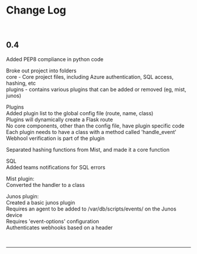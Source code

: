 # Change Log

&nbsp;<br>
## 0.4
  Added PEP8 compliance in python code   

  Broke out project into folders   
    core - Core project files, including Azure authentication, SQL access, hashing, etc   
    plugins - contains various plugins that can be added or removed (eg, mist, junos)   
  
  Plugins   
    Added plugin list to the global config file (route, name, class)   
    Plugins will dynamically create a Flask route   
    No core components, other than the config file, have plugin specific code   
    Each plugin needs to have a class with a method called 'handle_event'   
    Webhool verification is part of the plugin   
    
  Separated hashing functions from Mist, and made it a core function   
  
  SQL   
    Added teams notifications for SQL errors
  
  Mist plugin:   
    Converted the handler to a class   
    
  Junos plugin:   
    Created a basic junos plugin   
    Requires an agent to be added to /var/db/scripts/events/ on the Junos device   
    Requires 'event-options' configuration   
    Authenticates webhooks based on a header   

&nbsp;<br>
- - - -
